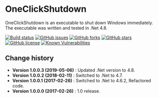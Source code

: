 OneClickShutdown
====================================

OneClickShutdown is an executable to shut down Windows immediately.
The executable was written and tested in .Net 4.8.

[![Build status](https://ci.appveyor.com/api/projects/status/t36altug9dusiaet?svg=true)](https://ci.appveyor.com/project/SeppPenner/oneclickshutdown)
[![GitHub issues](https://img.shields.io/github/issues/SeppPenner/OneClickShutdown.svg)](https://github.com/SeppPenner/OneClickShutdown/issues)
[![GitHub forks](https://img.shields.io/github/forks/SeppPenner/OneClickShutdown.svg)](https://github.com/SeppPenner/OneClickShutdown/network)
[![GitHub stars](https://img.shields.io/github/stars/SeppPenner/OneClickShutdown.svg)](https://github.com/SeppPenner/OneClickShutdown/stargazers)
[![GitHub license](https://img.shields.io/badge/license-AGPL-blue.svg)](https://raw.githubusercontent.com/SeppPenner/OneClickShutdown/master/License.txt)
[![Known Vulnerabilities](https://snyk.io/test/github/SeppPenner/OneClickShutdown/badge.svg)](https://snyk.io/test/github/SeppPenner/OneClickShutdown)


Change history
--------------

* **Version 1.0.0.3 (2019-05-06)** : Updated .Net version to 4.8.
* **Version 1.0.0.2 (2018-02-11)** : Switched to .Net to 4.7.
* **Version 1.0.0.1 (2017-02-26)** : Switched to .Net to 4.6.2, Refactored code.
* **Version 1.0.0.0 (2017-02-26)** : 1.0 release.
